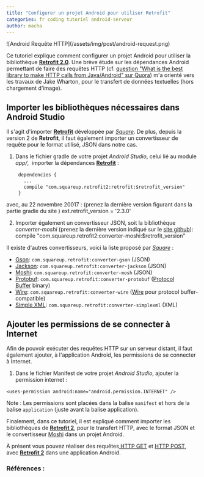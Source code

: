 ```yaml
---
title: "Configurer un projet Android pour utiliser Retrofit"
categories: fr coding tutoriel android-serveur
author: macha
---
```


<div class="text-center lead" markdown="1">
  ![Android Requête HTTP](/assets/img/post/android-request.png)
</div>

Ce tutoriel explique comment configurer un projet Android pour utiliser la
bibliothèque [**Retrofit 2.0**][Retrofit]. Une brève étude
sur les dépendances Android permettant de faire des requêtes HTTP (cf.
[question "What is the best library to make HTTP calls from Java/Android" sur Quora][Quora])
m'a orienté vers les travaux de Jake Wharton, pour le transfert de données textuelles (hors chargement d'image).


## Importer les bibliothèques nécessaires dans Android Studio


Il s'agit d'importer [**Retrofit**][Retrofit] développée par [_Square_][Square]. De plus, depuis la version 2 de **Retrofit**, il faut également importer un convertisseur de requête pour le format utilisé, JSON dans notre cas.

  1. Dans le fichier gradle de votre projet _Android Studio_, celui lié au module _app/_,  importer la dépendances [**Retrofit**][Retrofit] :

          dependencies {
            ...
            compile "com.squareup.retrofit2:retrofit:$retrofit_version"
          }
  avec, au 22 novembre 20017 : (prenez la dernière version figurant dans la partie gradle du site )
          ext.retrofit_version = '2.3.0'

  2. Importer également un convertisseur JSON, soit la bibliothèque _converter-moshi_ (prenez la dernière version indiqué sur le [site github][Moshi]):
          compile "com.squareup.retrofit2:converter-moshi:$retrofit_version"


Il existe d'autres convertisseurs, voici la liste proposé par [_Square_][Square] :

  * [Gson](https://github.com/google/gson): `com.squareup.retrofit:converter-gson` (JSON)
  * [Jackson](http://wiki.fasterxml.com/JacksonHome): `com.squareup.retrofit:converter-jackson` (JSON)
  * [Moshi](https://github.com/square/moshi/): `com.squareup.retrofit:converter-mosh` (JSON)
  * [Protobuf](https://developers.google.com/protocol-buffers/): `com.squareup.retrofit:converter-protobuf` ([Protocol Buffer](https://developers.google.com/protocol-buffers/) binary)
  * [Wire](https://github.com/square/wire): `com.squareup.retrofit:converter-wire` ([Wire](https://github.com/square/wire) pour protocol buffer-compatible)
  * [Simple XML](http://simple.sourceforge.net/): `com.squareup.retrofit:converter-simplexml` (XML)
 
## Ajouter les permissions de se connecter à Internet

Afin de pouvoir exécuter des requêtes HTTP sur un serveur distant, il faut également ajouter, à l'application Android, les permissions de se connecter à Internet.

  1. Dans le fichier Manifest de votre projet _Android Studio_, ajouter
  la permission internet :


    <uses-permission android:name="android.permission.INTERNET" />

Note : Les permissions sont placées dans la balise `manifest` et hors de la balise `application` (juste avant la balise application).

Finalement, dans ce tutoriel, il est expliqué comment importer les bibliothèques de **[Retrofit 2][Retrofit]**, pour le transfert HTTP, avec le format JSON et le convertisseur [Moshi][Moshi] dans un projet Android.

À présent vous pouvez réaliser des requêtes[ HTTP GET](requete-http-get-retrofit-android/) et [HTTP POST](http://www.machada.fr/requete-http-post-retrofit-android/), avec **[Retrofit 2][Retrofit]** dans une application Android.

### <i class="fa fa-globe" aria-hiden="true"></i> Références :

[Retrofit]: http://square.github.io/retrofit/
[Square]: http://square.github.io
[Quora]: https://www.quora.com/What-is-the-best-library-to-make-HTTP-calls-from-Java-Android
[Moshi]: https://github.com/square/moshi
[Get]: https://www.chillcoding.com/blog/2017/03/14/requete-http-get-retrofit-android/
[Post]: https://www.chillcoding.com/blog/2015/11/16/requete-http-post-retrofit-android/
